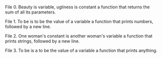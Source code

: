 File 0. Beauty is variable, ugliness is constant a function that returns the sum of all its parameters.

File 1. To be is to be the value of a variable a function that prints numbers, followed by a new line.

File 2. One woman's constant is another woman's variable  a function that prints strings, followed by a new line.

File 3. To be is a to be the value of a variable a function that prints anything.

